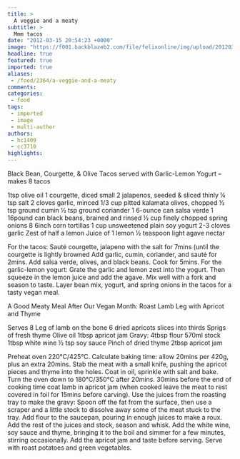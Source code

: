 ```yaml
---
title: >
  A veggie and a meaty
subtitle: >
  Mmm tacos
date: "2012-03-15 20:54:23 +0000"
image: "https://f001.backblazeb2.com/file/felixonline/img/upload/201203152055-ig711-1761_1_380.jpg"
headline: true
featured: true
imported: true
aliases:
 - /food/2364/a-veggie-and-a-meaty
comments:
categories:
 - food
tags:
 - imported
 - image
 - multi-author
authors:
 - hc1409
 - cc3710
highlights:
---
```


Black Bean, Courgette, & Olive Tacos served with Garlic-Lemon Yogurt – makes 8 tacos

1tsp olive oil
 1 courgette, diced small
 2 jalapenos, seeded & sliced thinly
 ¼ tsp salt
 2 cloves garlic, minced
 1/3 cup pitted kalamata olives, chopped
 ½ tsp ground cumin
 ½ tsp ground coriander
 1 6-ounce can salsa verde
 1 16pound can black beans, brained and rinsed
 ½ cup finely chopped spring onions
 8 6inch corn tortillas
 1 cup unsweetened plain soy yogurt
 2-3 cloves garlic
 Zest of half a lemon
 Juice of 1 lemon
 ½ teaspoon light agave nectar

For the tacos: Sauté courgette, jalapeno with the salt for 7mins (until the courgette is lightly browned Add garlic, cumin, coriander, and sauté for 2mins. Add salsa verde, olives, and black beans. Cook for 5mins. For the garlic-lemon yogurt: Grate the garlic and lemon zest into the yogurt. Then squeeze in the lemon juice and add the agave. Mix well with a fork and season to taste. Layer bean mix, yogurt, and spring onions in the tacos for a tasty vegan meal.

A Good Meaty Meal After Our Vegan Month: Roast Lamb Leg with Apricot and Thyme

Serves 8
 Leg of lamb on the bone
 6 dried apricots slices into thirds
 Sprigs of fresh thyme
 Olive oil
 1tbsp apricot jam
 Gravy:
 4tbsp flour
 570ml stock
 1tbsp white wine
 ½ tsp soy sauce
 Pinch of dried thyme
 2tbsp apricot jam

Preheat oven 220°C/425°C. Calculate baking time: allow 20mins per 420g, plus an extra 20mins. Stab the meat with a small knife, pushing the apricot pieces and thyme into the holes. Coat in oil, sprinkle with salt and bake. Turn the oven down to 180°C/350°C after 20mins. 30mins before the end of cooking time coat lamb in apricot jam (when cooked leave the meat to rest covered in foil for 15mins before carving). Use the juices from the roasting tray to make the gravy: Spoon off the fat from the surface, then use a scraper and a little stock to dissolve away some of the meat stuck to the tray. Add flour to the saucepan, pouring in enough juices to make a roux. Add the rest of the juices and stock, season and whisk. Add the white wine, soy sauce and thyme, bringing it to the boil and simmer for a few minutes, stirring occasionally. Add the apricot jam and taste before serving. Serve with roast potatoes and green vegetables.
